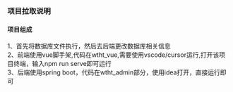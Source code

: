 ### 项目拉取说明

#### 项目组成
1、首先将数据库文件执行，然后去后端更改数据库相关信息  
2、前端使用vue脚手架,代码在wtht_vue,需要使用vscode/cursor运行,打开该项目终端，输入npm run serve即可运行  
3、后端使用spring boot，代码在wtht_admin部分，使用idea打开，直接运行即可
